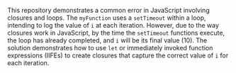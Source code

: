 This repository demonstrates a common error in JavaScript involving closures and loops. The `myFunction` uses a `setTimeout` within a loop, intending to log the value of `i` at each iteration. However, due to the way closures work in JavaScript, by the time the `setTimeout` functions execute, the loop has already completed, and `i` will be its final value (10). The solution demonstrates how to use `let` or immediately invoked function expressions (IIFEs) to create closures that capture the correct value of `i` for each iteration.
